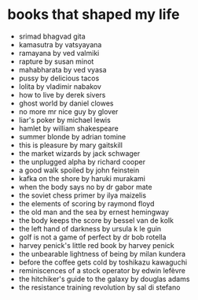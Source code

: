 # books that shaped my life

  - srimad bhagvad gita
  - kamasutra by vatsyayana
  - ramayana by ved valmiki
  - rapture by susan minot
  - mahabharata by ved vyasa
  - pussy by delicious tacos
  - lolita by vladimir nabakov
  - how to live by derek sivers
  - ghost world by daniel clowes
  - no more mr nice guy by glover
  - liar's poker by michael lewis
  - hamlet by william shakespeare
  - summer blonde by adrian tomine
  - this is pleasure by mary gaitskill
  - the market wizards by jack schwager
  - the unplugged alpha by richard cooper
  - a good walk spoiled by john feinstein
  - kafka on the shore by haruki murakami
  - when the body says no by dr gabor mate
  - the soviet chess primer by ilya maizelis
  - the elements of scoring by raymond floyd
  - the old man and the sea by ernest hemingway
  - the body keeps the score by bessel van de kolk
  - the left hand of darkness by ursula k le guin
  - golf is not a game of perfect by dr bob rotella
  - harvey penick's little red book by harvey penick
  - the unbearable lightness of being by milan kundera
  - before the coffee gets cold by toshikazu kawaguchi
  - reminiscences of a stock operator by edwin lefèvre
  - the hitchiker's guide to the galaxy by douglas adams
  - the resistance training revolution by sal di stefano
